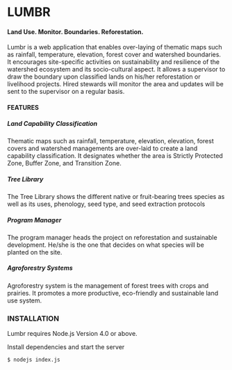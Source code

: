 # LUMBR 
#### Land Use. Monitor. Boundaries. Reforestation. 

Lumbr is a web application that enables over-laying of thematic maps such as rainfall, temperature, elevation, forest cover and watershed boundaries. It encourages site-specific activities on sustainability and resilience of the watershed ecosystem and its socio-cultural aspect. It allows a supervisor to draw the boundary upon classified lands on his/her reforestation or livelihood projects. Hired stewards will monitor the area and updates will be sent to the supervisor on a regular basis. 

#### FEATURES

##### Land Capability Classification
Thematic maps such as rainfall, temperature, elevation, elevation, forest covers and watershed managements are over-laid to create a land capability classification. It designates whether the area is Strictly Protected Zone, Buffer Zone, and Transition Zone.

##### Tree Library
The Tree Library shows the different native or fruit-bearing trees species as well as its uses, phenology, seed type, and seed extraction protocols

##### Program Manager
The program manager heads the project on reforestation and sustainable development. He/she is the one that decides on what species will be planted on the site.

##### Agroforestry Systems
Agroforestry system is the management of forest trees with crops and prairies. It promotes a more productive, eco-friendly and sustainable land use system.

### INSTALLATION
Lumbr requires Node.js Version 4.0 or above.

Install dependencies and start the server
```sh
$ nodejs index.js
```